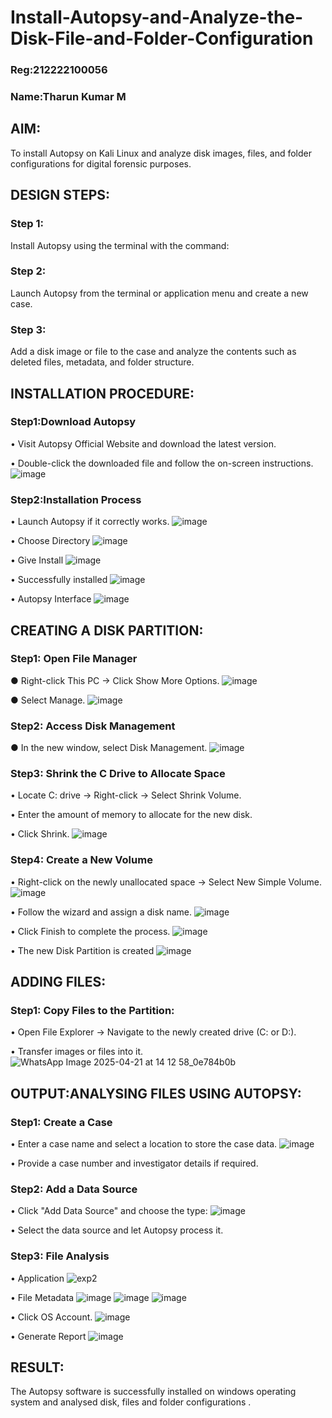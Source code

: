 # Install-Autopsy-and-Analyze-the-Disk-File-and-Folder-Configuration
### Reg:212222100056
### Name:Tharun Kumar M
## AIM:
To install Autopsy on Kali Linux and analyze disk images, files, and folder configurations for digital forensic purposes.

## DESIGN STEPS:
### Step 1:
Install Autopsy using the terminal with the command:

### Step 2:
Launch Autopsy from the terminal or application menu and create a new case.

### Step 3:
Add a disk image or file to the case and analyze the contents such as deleted files, metadata, and folder structure.

## INSTALLATION PROCEDURE:
### Step1:Download Autopsy
  •	Visit Autopsy Official Website and download the latest version.
  
  •	Double-click the downloaded file and follow the on-screen instructions.
  ![image](https://github.com/user-attachments/assets/a461c230-7211-4c06-9a80-e809c5dbdb5c)

### Step2:Installation Process
  •	Launch Autopsy if it correctly works. 
  ![image](https://github.com/user-attachments/assets/8e82fb48-ae4f-49be-bec6-231d76cde77b)

  •	Choose Directory
  ![image](https://github.com/user-attachments/assets/cce32482-0eca-4a66-982c-63e4b3e1f118)

  •	Give Install
  ![image](https://github.com/user-attachments/assets/333f1109-b42c-4639-aec6-e616384433cc)

  •	Successfully installed
  ![image](https://github.com/user-attachments/assets/ce67088d-43bb-4a9f-b467-c3e8d325eec1)

  •	Autopsy Interface
  ![image](https://github.com/user-attachments/assets/eea203a8-9052-4970-bf73-462cfc76d12f)

## CREATING A DISK PARTITION:
### Step1: Open File Manager
  ●	Right-click This PC → Click Show More Options.
  ![image](https://github.com/user-attachments/assets/6de2adfc-4922-48eb-8b77-3750b9a45dcf)

  ●	Select Manage.
  ![image](https://github.com/user-attachments/assets/7680a4e8-15e6-4207-b0a8-0a1c47fd5216)

### Step2: Access Disk Management
  ●	In the new window, select Disk Management.
  ![image](https://github.com/user-attachments/assets/5d48fd2b-392f-42f1-839a-de7164b72045)

### Step3: Shrink the C Drive to Allocate Space
  •	Locate C: drive → Right-click → Select Shrink Volume.
  
  •	Enter the amount of memory to allocate for the new disk.
  
  •	Click Shrink.
  ![image](https://github.com/user-attachments/assets/a950fb71-3105-4903-a524-e3b28a246047)

### Step4: Create a New Volume
  •	Right-click on the newly unallocated space → Select New Simple Volume.
  ![image](https://github.com/user-attachments/assets/41e9c6cb-977b-4d6e-a68c-a362ac0e838d)

  •	Follow the wizard and assign a disk name.
  ![image](https://github.com/user-attachments/assets/5ad0a711-41c2-46c8-b036-e13adc527afb)

  •	Click Finish to complete the process.
  ![image](https://github.com/user-attachments/assets/7248d01a-6e69-4dff-bb5a-3036036f7ac6)

  •	The new Disk Partition is created
  ![image](https://github.com/user-attachments/assets/667a1eaa-ace8-43ff-9119-c9070b5febc7)

## ADDING FILES:
### Step1: Copy Files to the Partition:
  •	Open File Explorer → Navigate to the newly created drive (C: or D:).
  
  •	Transfer images or files into it.
  ![WhatsApp Image 2025-04-21 at 14 12 58_0e784b0b](https://github.com/user-attachments/assets/6123e245-522f-4aae-99f9-d38b9e709baa)


## OUTPUT:ANALYSING FILES USING AUTOPSY:

### Step1: Create a Case
  •	Enter a case name and select a location to store the case data.
  ![image](https://github.com/user-attachments/assets/5f930b4e-9286-4f92-91bd-be21fb4ce196)

  •	Provide a case number and investigator details if required.

### Step2: Add a Data Source
  •	Click "Add Data Source" and choose the type:
  ![image](https://github.com/user-attachments/assets/ed2c753b-08d9-4874-bf73-82531e725910)

  •	Select the data source and let Autopsy process it.
### Step3: File Analysis
  •	Application
   ![exp2](https://github.com/user-attachments/assets/55818c7c-84a3-49b3-ad78-686090d05c66)


  •	File Metadata
  ![image](https://github.com/user-attachments/assets/6c9a744c-b027-48d5-8287-29d8bdd754dd)
  ![image](https://github.com/user-attachments/assets/4b4ecec7-1add-4e1f-9562-d1b3d939801f)
  ![image](https://github.com/user-attachments/assets/7dab9ed2-3371-4a38-8092-4f85035fc9b5)

  •	Click OS Account.
  ![image](https://github.com/user-attachments/assets/15afdaff-dacf-4af6-b496-257bc27530c7)

  •	Generate Report
  ![image](https://github.com/user-attachments/assets/d3169b7f-429d-494a-8124-cb094e4bde1f)



## RESULT:
The Autopsy software is successfully installed on windows operating system and 
analysed disk, files and folder configurations .

